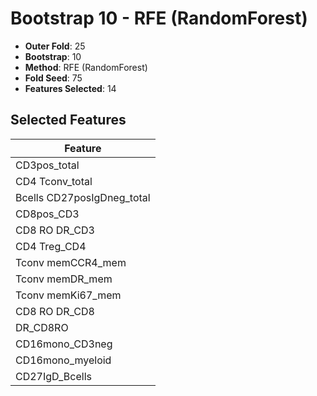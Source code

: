 # Bootstrap 10 - RFE (RandomForest)

- **Outer Fold**: 25
- **Bootstrap**: 10
- **Method**: RFE (RandomForest)
- **Fold Seed**: 75
- **Features Selected**: 14

## Selected Features

| Feature |
|---------|
| CD3pos_total |
| CD4 Tconv_total |
| Bcells CD27posIgDneg_total |
| CD8pos_CD3 |
| CD8 RO DR_CD3 |
| CD4 Treg_CD4 |
| Tconv memCCR4_mem |
| Tconv memDR_mem |
| Tconv memKi67_mem |
| CD8 RO DR_CD8 |
| DR_CD8RO |
| CD16mono_CD3neg |
| CD16mono_myeloid |
| CD27IgD_Bcells |
